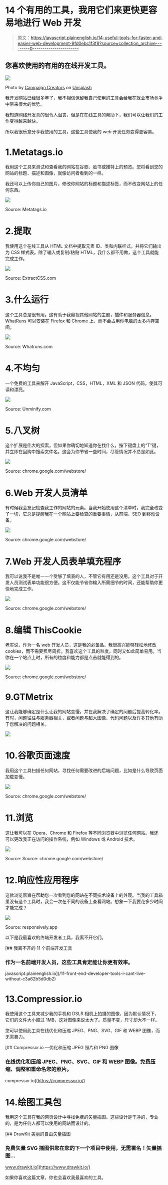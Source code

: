 # 14 个有用的工具，我用它们来更快更容易地进行 Web 开发

> 原文：<https://javascript.plainenglish.io/14-useful-tools-for-faster-and-easier-web-development-9fd0ebc1f3f8?source=collection_archive---------0----------------------->

## 您喜欢使用的有用的在线开发工具。

![](img/afe45f930664191e7d4852bb79ac71ff.png)

Photo by [Campaign Creators](https://unsplash.com/@campaign_creators?utm_source=medium&utm_medium=referral) on [Unsplash](https://unsplash.com?utm_source=medium&utm_medium=referral)

我开发网站已经很多年了，我不相信保留我自己使用的工具会给我在就业市场竞争中带来很大的优势。

我知道网络开发真的很令人沮丧，但是在在线工具的帮助下，我们可以让我们的工作变得越来越快。

所以我很乐意分享我使用的工具，这些工具使我的 web 开发任务变得更容易。

# 1.Metatags.io

我用这个工具来测试和查看我的网站在谷歌、脸书或推特上的预览。您将看到您的网站的标题、描述和图像，就像访问者看到的一样。

我还可以上传你自己的图片，修改你网站的标题和描述标签，而不改变网站上的任何东西。

![](img/7dabfbb16b54a9c8de7dbdc2ee41b432.png)

Source: Metatags.io

# 2.提取

我使用这个在线工具从 HTML 文档中提取元素 ID、类和内联样式，并将它们输出为 CSS 样式表。除了输入或复制/粘贴 HTML，我什么都不用做，这个工具就能完成工作。

![](img/c804e8989f29578eb3122b32ee2f7093.png)

Source: ExtractCSS.com

# 3.什么运行

这个工具总是很有用。这有助于我窥视其他网站的主题，插件和服务器信息。WhatRuns 可以安装在 Firefox 和 Chrome 上，而不会占用你电脑的太多内存空间。

![](img/7816cdc725d79f87e19fa7b85dd3ac40.png)

Source: Whatruns.com

# 4.不均匀

一个免费的工具来解开 JavaScript，CSS，HTML，XML 和 JSON 代码，使其可读和漂亮。

![](img/da1226cbf9d7ca3fc2e1cb0d7aee5acd.png)

Source: Unminify.com

# 5.八叉树

这个扩展是伟大的探索，但如果你确切地知道你在找什么，按下键盘上的“T”键，并立即在回购中搜索文件名。这会为你节省一些时间，尽管情况并不总是如此。

![](img/3336143c0d39a3fea77117f35f8935b0.png)

Source: chrome.google.com/webstore/

# 6.Web 开发人员清单

有时候我会忘记检查我工作的网站的元素。当我开始使用这个清单时，我完全改变了一切，它总是提醒我在一个网站上要检查的重要事情，从前端，SEO 到移动设备。

![](img/299a289329f78cada4540924c0d87bc1.png)

Source: chrome.google.com/webstore/

# 7.Web 开发人员表单填充程序

我可以说我不是唯一一个受够了填表的人，不管它有用还是没用。这个工具对于开发人员测试表单功能很方便。这不仅能节省你输入所需细节的时间，还能帮助你更快地完成工作。

![](img/ad85a561e32709f4ccd1b8a1b0ed49ca.png)

Source: chrome.google.com/webstore/

# 8.编辑 ThisCookie

老实说，作为一名 web 开发人员，这是我的必备品。我很高兴能够轻松地修改 cookies，而不需要费尽周折。我喜欢这个工具的粒度，同时又如此简单易用。当你在一个站点上时，所有的粒度和能力都是点击就能得到的。

![](img/7e09f9817481a09c6b7f39a6d3dcc175.png)

Source: chrome.google.com/webstore/

# 9.GTMetrix

这让我能够确定是什么让我的网站变慢，并在我解决了确定的问题后提高转化率。有时，问题往往与服务器相关，或者问题与超大图像、代码问题以及许多其他有助于您解决的问题相关。

![](img/3fc4d3de47191cde0f51e3de427f9d77.png)

# 10.谷歌页面速度

我用这个工具扫描任何网站，寻找任何需要改进的后端问题，比如是什么导致页面加载变慢。

![](img/ef92651fe93c34a671853161e99b1e70.png)

Source: chrome.google.com/webstore/

# 11.浏览

这让我可以在 Opera、Chrome 和 Firefox 等不同浏览器中浏览任何网站。我还可以更改我正在访问的操作系统，例如 Windows 或 Android 技术。

![](img/51dcd4c2074c4c452f0b372606f611c5.png)

Source: Source: chrome.google.com/webstore/

# 12.响应性应用程序

这款浏览器旨在帮助您一次看到您的网站在不同技术设备上的外观。当我的工具箱里没有这个工具时，我会一次在不同的设备上查看网站。想象一下我要花多少时间才能完成？

![](img/6c3ec8ce475702a0b135d77d220cec35.png)

Source: responsively.app

以下是我最喜欢的终端开发者工具，我离不开它们。

[](/11-front-end-developer-tools-i-cant-live-without-c3a62b5d0db2) [## 我离不开的 11 个前端开发工具

### 作为一名前端开发人员，这些工具肯定能让你更有效率。

javascript.plainenglish.io](/11-front-end-developer-tools-i-cant-live-without-c3a62b5d0db2) 

# 13.Compressior.io

我使用这个工具来减少我的手机和 DSLR 相机上拍摄的图像，因为默认情况下，它们的文件大小超过 1MB，这对图像来说太大了。质量不变，尺寸却大不一样。

您可以使用此工具在线优化和压缩 JPEG、PNG、SVG、GIF 和 WEBP 图像，而无需费力。

[](https://compressor.io/) [## Compressor.io —优化和压缩 JPEG 照片和 PNG 图像

### 在线优化和压缩 JPEG、PNG、SVG、GIF 和 WEBP 图像。免费压缩、调整和重命名您的照片。

compressor.io](https://compressor.io/) 

# 14.绘图工具包

我用这个工具在我的网页设计中寻找免费的矢量插图。这些设计是干净的，专业的，是为任何人都可以使用的网站而设计的。

[](https://www.drawkit.io/) [## DrawKit 美丽的自由矢量插图

### 免费矢量 SVG 插图供您在您的下一个项目中使用，无需署名！矢量插图…

www.drawkit.io](https://www.drawkit.io/) 

如果你喜欢这篇文章，你也会喜欢我最喜欢的工具。